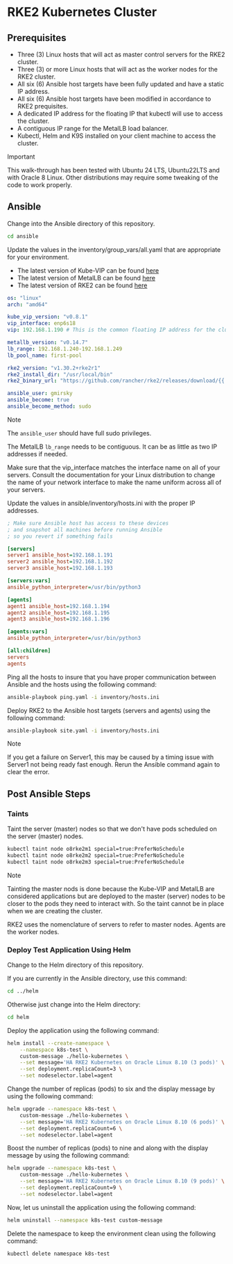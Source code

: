 # RKE2 Kubernetes Cluster

## Prerequisites

- Three (3) Linux hosts that will act as master control servers for the RKE2 cluster.
- Three (3) or more Linux hosts that will act as the worker nodes for the RKE2 cluster.
- All six (6) Ansible host targets have been fully updated and have a static IP address.
- All six (6) Ansible host targets have been modified in accordance to RKE2 prequisites.
- A dedicated IP address for the floating IP that kubectl will use to access the cluster.
- A contiguous IP range for the MetalLB load balancer.
- Kubectl, Helm and K9S installed on your client machine to access the cluster.

> [!IMPORTANT]
>
> This walk-through has been tested with Ubuntu 24 LTS, Ubuntu22LTS and with Oracle 8 Linux. Other distributions may require some tweaking of the code to work properly.

## Ansible

Change into the Ansible directory of this repository.

```bash
cd ansible
```

Update the values in the inventory/group_vars/all.yaml that are appropriate for your environment.

- The latest version of Kube-VIP can be found [here](https://github.com/kube-vip/kube-vip/releases)
- The latest version of MetalLB can be found [here](https://github.com/metallb/metallb/tags)
- The latest version of RKE2 can be found [here](https://github.com/rancher/rke2/releases)

```yaml
os: "linux"
arch: "amd64"

kube_vip_version: "v0.8.1"
vip_interface: enp6s18 
vip: 192.168.1.190 # This is the common floating IP address for the cluster

metallb_version: "v0.14.7"
lb_range: 192.168.1.240-192.168.1.249
lb_pool_name: first-pool

rke2_version: "v1.30.2+rke2r1"
rke2_install_dir: "/usr/local/bin"
rke2_binary_url: "https://github.com/rancher/rke2/releases/download/{{ rke2_version }}/rke2.linux-amd64"

ansible_user: gmirsky
ansible_become: true
ansible_become_method: sudo 
```

> [!NOTE]
>
> The `ansible_user` should have full sudo privileges.
>
> The MetalLB `lb_range` needs to be contiguous. It can be as little as two IP addresses if needed.
>
> Make sure that the vip_interface matches the interface name on all of your servers. Consult the documentation for your Linux distribution to change the name of your network interface to make the name uniform across all of your servers.

Update the values in ansible/inventory/hosts.ini with the proper IP addresses.

```ini
; Make sure Ansible host has access to these devices
; and snapshot all machines before running Ansible
; so you revert if something fails

[servers]
server1 ansible_host=192.168.1.191
server2 ansible_host=192.168.1.192
server3 ansible_host=192.168.1.193

[servers:vars]
ansible_python_interpreter=/usr/bin/python3

[agents]
agent1 ansible_host=192.168.1.194
agent2 ansible_host=192.168.1.195
agent3 ansible_host=192.168.1.196

[agents:vars]
ansible_python_interpreter=/usr/bin/python3

[all:children]
servers
agents
```

Ping all the hosts to insure that you have proper communication between Ansible and the hosts using the following command:

```bash
ansible-playbook ping.yaml -i inventory/hosts.ini
```

Deploy RKE2 to the Ansible host targets (servers and agents) using the following command:

```bash
ansible-playbook site.yaml -i inventory/hosts.ini
```

> [!NOTE]
>
> If you get a failure on Server1, this may be caused by a timing issue with Server1 not being ready fast enough. Rerun the Ansible command again to clear the error.

## Post Ansible Steps

### Taints

Taint the server (master) nodes so that we don't have pods scheduled on the server (master) nodes.

```bash
kubectl taint node o8rke2m1 special=true:PreferNoSchedule
kubectl taint node o8rke2m2 special=true:PreferNoSchedule
kubectl taint node o8rke2m3 special=true:PreferNoSchedule
```

> [!NOTE]
>
> Tainting the master nods is done because the Kube-VIP and MetalLB are considered applications but are deployed to the master (server) nodes to be closer to the pods they need to interact with. So the taint cannot be in place when we are creating the cluster.
>
> RKE2 uses the nomenclature of servers to refer to master nodes. Agents are the worker nodes.

### Deploy Test Application Using Helm

Change to the Helm directory of this repository.

If you are currently in the Ansible directory, use this command:

```bash
cd ../helm
```

Otherwise just change into the Helm directory:

```bash
cd helm
```

Deploy the application using the following command:

```bash
helm install --create-namespace \
    --namespace k8s-test \
    custom-message ./hello-kubernetes \
    --set message='HA RKE2 Kubernetes on Oracle Linux 8.10 (3 pods)' \
    --set deployment.replicaCount=3 \
    --set nodeselector.label=agent 
```

Change the number of replicas (pods) to six and the display message by using the following command:

```bash
helm upgrade --namespace k8s-test \
    custom-message ./hello-kubernetes \
    --set message='HA RKE2 Kubernetes on Oracle Linux 8.10 (6 pods)' \
    --set deployment.replicaCount=6 \
    --set nodeselector.label=agent 
```

Boost the number of replicas (pods) to nine and along with the display message by using the following command:

```bash
helm upgrade --namespace k8s-test \
    custom-message ./hello-kubernetes \
    --set message='HA RKE2 Kubernetes on Oracle Linux 8.10 (9 pods)' \
    --set deployment.replicaCount=9 \
    --set nodeselector.label=agent 
```

Now, let us uninstall the application using the following command:

```bash
helm uninstall --namespace k8s-test custom-message  
```

Delete the namespace to keep the environment clean using the following command:

```bash
kubectl delete namespace k8s-test
```

